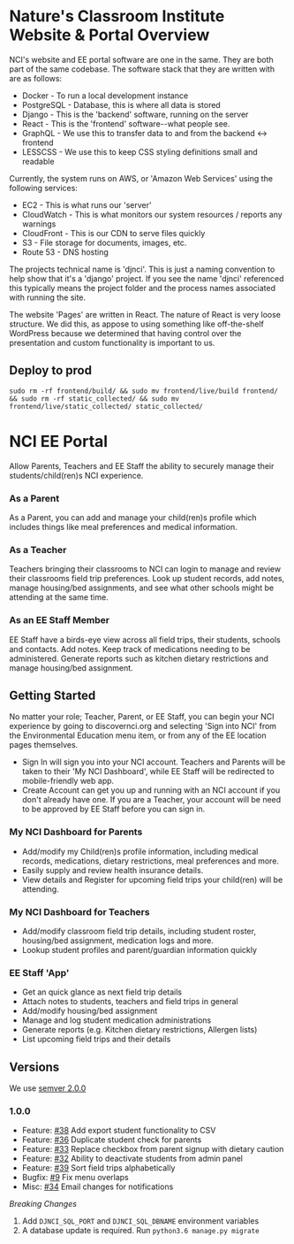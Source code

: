 # Nature's Classroom Institute Website & Portal Overview

NCI's website and EE portal software are one in the same. They are both part of the same codebase. The software stack that they are written with are as follows:

* Docker - To run a local development instance
* PostgreSQL - Database, this is where all data is stored
* Django - This is the 'backend' software, running on the server
* React - This is the 'frontend' software--what people see.
* GraphQL - We use this to transfer data to and from the backend <-> frontend
* LESSCSS - We use this to keep CSS styling definitions small and readable

Currently, the system runs on AWS, or 'Amazon Web Services' using the following services:

* EC2 - This is what runs our 'server'
* CloudWatch - This is what monitors our system resources / reports any warnings
* CloudFront - This is our CDN to serve files quickly
* S3 - File storage for documents, images, etc.
* Route 53 - DNS hosting

The projects technical name is 'djnci'. This is just a naming convention to help show that it's a 'django' project. If you see the name 'djnci' referenced this typically means the project folder and the process names associated with running the site.

The website 'Pages' are written in React. The nature of React is very loose structure. We did this, as appose to using something like off-the-shelf WordPress because we determined that having control over the presentation and custom functionality is important to us.

## Deploy to prod
    sudo rm -rf frontend/build/ && sudo mv frontend/live/build frontend/ && sudo rm -rf static_collected/ && sudo mv frontend/live/static_collected/ static_collected/

# NCI EE Portal
Allow Parents, Teachers and EE Staff the ability to securely manage their students/child(ren)s NCI experience.

### As a Parent
As a Parent, you can add and manage your child(ren)s profile which includes things like meal preferences and medical information.

### As a Teacher
Teachers bringing their classrooms to NCI can login to manage and review their classrooms field trip preferences. Look up student records, add notes, manage housing/bed assignments, and see what other schools might be attending at the same time.

### As an EE Staff Member
EE Staff have a birds-eye view across all field trips, their students, schools and contacts. Add notes. Keep track of medications needing to be administered. Generate reports such as kitchen dietary restrictions and manage housing/bed assignment.

## Getting Started
No matter your role; Teacher, Parent, or EE Staff, you can begin your NCI experience by going to discovernci.org and selecting 'Sign into NCI' from the Environmental Education menu item, or from any of the EE location pages themselves.

* Sign In will sign you into your NCI account. Teachers and Parents will be taken to their 'My NCI Dashboard', while EE Staff will be redirected to mobile-friendly web app.
* Create Account can get you up and running with an NCI account if you don't already have one. If you are a Teacher, your account will be need to be approved by EE Staff before you can sign in.

### My NCI Dashboard for Parents
* Add/modify my Child(ren)s profile information, including medical records, medications, dietary restrictions, meal preferences and more.
* Easily supply and review health insurance details.
* View details and Register for upcoming field trips your child(ren) will be attending.

### My NCI Dashboard for Teachers
* Add/modify classroom field trip details, including student roster, housing/bed assignment, medication logs and more.
* Lookup student profiles and parent/guardian information quickly

### EE Staff 'App'
* Get an quick glance as next field trip details
* Attach notes to students, teachers and field trips in general
* Add/modify housing/bed assignment
* Manage and log student medication administrations
* Generate reports (e.g. Kitchen dietary restrictions, Allergen lists)
* List upcoming field trips and their details


## Versions
We use [semver 2.0.0](https://semver.org/spec/v2.0.0.html)

### 1.0.0

* Feature: [#38](/../../issues/38) Add export student functionality to CSV
* Feature: [#36](/../../issues/36) Duplicate student check for parents
* Feature: [#33](/../../issues/33) Replace checkbox from parent signup with dietary caution
* Feature: [#32](/../../issues/32) Ability to deactivate students from admin panel
* Feature: [#39](/../../issues/39) Sort field trips alphabetically
* Bugfix: [#9](/../../issues/9) Fix menu overlaps
* Misc: [#34](/../../issues/34) Email changes for notifications

*Breaking Changes*

1. Add `DJNCI_SQL_PORT` and `DJNCI_SQL_DBNAME` environment variables
1. A database update is required. Run `python3.6 manage.py migrate`
